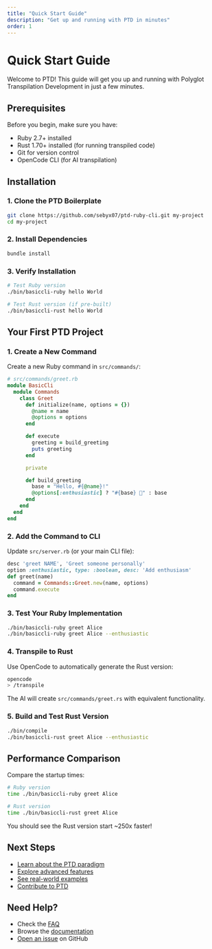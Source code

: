 ```yaml
---
title: "Quick Start Guide"
description: "Get up and running with PTD in minutes"
order: 1
---
```


# Quick Start Guide

Welcome to PTD! This guide will get you up and running with Polyglot Transpilation Development in just a few minutes.

## Prerequisites

Before you begin, make sure you have:

- Ruby 2.7+ installed
- Rust 1.70+ installed (for running transpiled code)
- Git for version control
- OpenCode CLI (for AI transpilation)

## Installation

### 1. Clone the PTD Boilerplate

```bash
git clone https://github.com/sebyx07/ptd-ruby-cli.git my-project
cd my-project
```

### 2. Install Dependencies

```bash
bundle install
```

### 3. Verify Installation

```bash
# Test Ruby version
./bin/basiccli-ruby hello World

# Test Rust version (if pre-built)
./bin/basiccli-rust hello World
```

## Your First PTD Project

### 1. Create a New Command

Create a new Ruby command in `src/commands/`:

```ruby
# src/commands/greet.rb
module BasicCli
  module Commands
    class Greet
      def initialize(name, options = {})
        @name = name
        @options = options
      end

      def execute
        greeting = build_greeting
        puts greeting
      end

      private

      def build_greeting
        base = "Hello, #{@name}!"
        @options[:enthusiastic] ? "#{base} 🎉" : base
      end
    end
  end
end
```

### 2. Add the Command to CLI

Update `src/server.rb` (or your main CLI file):

```ruby
desc 'greet NAME', 'Greet someone personally'
option :enthusiastic, type: :boolean, desc: 'Add enthusiasm'
def greet(name)
  command = Commands::Greet.new(name, options)
  command.execute
end
```

### 3. Test Your Ruby Implementation

```bash
./bin/basiccli-ruby greet Alice
./bin/basiccli-ruby greet Alice --enthusiastic
```

### 4. Transpile to Rust

Use OpenCode to automatically generate the Rust version:

```bash
opencode
> /transpile
```

The AI will create `src/commands/greet.rs` with equivalent functionality.

### 5. Build and Test Rust Version

```bash
./bin/compile
./bin/basiccli-rust greet Alice --enthusiastic
```

## Performance Comparison

Compare the startup times:

```bash
# Ruby version
time ./bin/basiccli-ruby greet Alice

# Rust version  
time ./bin/basiccli-rust greet Alice
```

You should see the Rust version start ~250x faster!

## Next Steps

- [Learn about the PTD paradigm](/docs/guides/ptd-concepts)
- [Explore advanced features](/docs/guides/advanced-usage)
- [See real-world examples](/docs/reference/examples)
- [Contribute to PTD](/docs/guides/contributing)

## Need Help?

- Check the [FAQ](/contact#faq)
- Browse the [documentation](/docs)
- [Open an issue](https://github.com/sebyx07) on GitHub